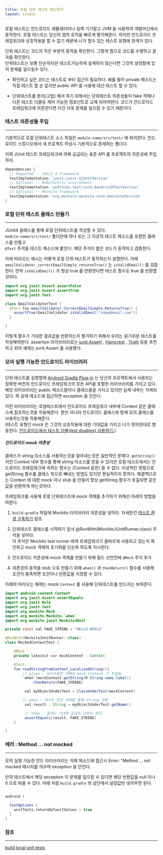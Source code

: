 ```yaml
---
title: 로컬 단위 테스트 빌드하기.
layout: single
---
```

로컬 테스트는 안드로이드 에뮬레이터나 실제 기기말고 JVM 을 사용하여 개발머신에서 동작한다. 
로컬 테스트는 당신의 앱의 로직을 빠르게 평가해준다. 하지만 안드로이드 프레임워크와 상호작용을 할 수 없기 
때문에 너가 할수 있는 테스트 유형에 한계가 있다. 

단위 테스트는 코드의 작은 부분의 동작을 확인한다. 그렇게 함으로 코드를 수행하고 결과를 확인한다.  
단위테스트는 보통 단순하지만 테스트가능하게 설계하지 않는다면 그것의 설정함에 있어 문제를 일으킬수 있다.

- 확인하고 싶은 코드는 테스트로 부터 접근이 필요하다. 예를 들어 private 메소드는 직접 테스트 할 순 없지만 public API 를 사용해 대신 테스트 할 수 있다.

- 단위테스트를 분리(고립) 해서 하기 위해서는 단위테스트 의존성들이 fake 객체나 다른 테스트 더블등 제어 가능한 컴포넌트로 교체 되어야한다. 코드가 안드로이드 프레임워크에 의존한다면 이건 더욱 문제를 
일으킬 수 있기 때문이다.

### 테스트 의존성들 주입
---
기본적으로 로컬 단위테스트 소스 파일은 `module-name/src/test/` 에 위치한다. 안드로이드 스튜디오에서 새 프로젝트 작성시 기본적으로 존재하는 폴더다.

이제 JUnit 테스트 프레임워크에 의해 공급되는 표준 API 를 프로젝트의 의존성에 주입하자.

```gradle
dependencies {
  // Required -- JUnit 4 framework
  testImplementation 'junit:junit:$jUnitVersion'
  // Optional -- Robolectric environment
  testImplementation 'androidx.test:core:$androidXTestVersion'
  // Optional -- Mockito framework
  testImplementation 'org.mockito:mockito-core:$mockitoVersion
}
```

### 로컬 단위 테스트 클래스 만들기
---
JUnit4 클래스를 통해 로컬 단위테스트를 작성할 수 있다.   
`module-name/src/test/` 폴더안에 하나 또는 그 이상의 테스트 메소드를 포함한 클래스를 만들고  
 `@Test` 주석을 테스트 메소드에 붙인다. 해당 주석이 붙은 코드가 동작하고 검증한다.  

아래 따라오는 예시는 어떻게 로컬 단위 테스트가 동작하는지 설명한다. 아래 `emailValidator_correctEmailSimple_returnsTrue()` 는 `isValidEmail()` 를 검증한다. 만약 `isValidEmail()` 가 항상 true 를 반환한다면 테스트 함수도 true 를  반환할 것이다.

```java
import org.junit.Assert.assertFalse
import org.junit.Assert.assertTrue
import org.junit.Test

class EmailValidatorTest {
  @Test fun emailValidator_CorrectEmailSimple_ReturnsTrue() {
    assertTrue(EmailValidator.isValidEmail("name@email.com"))
  }

}
```

이렇게 함수가 기대한 결과값을 반환하는지 평가하기 위해서 우리는 읽기쉬운 테스트를 작성해야한다. assertion 라이브러리로는 [junit.Assert](https://junit.org/junit4/javadoc/latest/org/junit/Assert.html) , [Hamcrest](https://github.com/hamcrest) , [Truth](https://truth.dev/) 등을 추천하고 위의 예제는 junit.Assert 를 사용했다.

### 모의 실행 가능한 안드로이드 라이브러리
---
단위 테스트를 실행할때 [Android Gradle Plug-in](https://developer.android.com/studio/releases/gradle-plugin) 는 당신의 프로젝트에서 사용되는 정확한 버전의 안드로이드 프레임워크의 모든 API를 포함한 라이브러리를 가지고 있다. 해당 라이브러리는 public 메소드들이나 클래스들을 가지고 있지만 실제 내부는 삭제되있다. 즉 실제 메소드에 접근하면 exception 을 던진다. 

이런 라이브러리는 로컬테스트에서 안드로이드 프레임워크 내부에 Context 같은 클래스에 참조하는것을 허용해준다.
뿐만 아니라 안드로이드 클래스와 함께 모의 클래스를 사용하는것을 허용해준다.   
(테스트 유형인 mock 은 그것의 상호작용에 대한 기대값을 가지고 너가 정의한대로 행동한다. [안드로이드에서 테스트 더블(test doubles) 사용하기.](/android/test/use-test-doubles-in-android/))

##### 안드로이드 mock 의존성

클래스가 string 리소스를 사용하는것을 알아내는것은 일반적인 문제다. `getString()` 이란 Context 내부 함수를 통해 string 리소스를 얻을 수 있지만 로컬 테스트에서는 안드로이드 프레임워크에 속하는 
함수는 (Context 같은) 쓸 수 없다. 이상적인 방법으로 getString 함수를 클래스 밖으로 빼내는 방법도 있지만
현실적이지 못하다. 해결책으로는 Context 에 대한 mock 이나 stub 을 만들어 항상 getString 함수가 호출되면 같은 값을 반환하게 하는것이다.

프레임워크를 사용해 로컬 단위테스트에 mock 객체를 추가하기 위해선 아래의 방법을 따른다.

1. `build.gradle` 파일에 Mockito 라이브러리 의존성을 넣어라. 자세한건 [테스트 환경 구축하기](https://developer.android.com/training/testing/instrumented-tests/androidx-test-libraries/test-setup#add-gradle) 참조

2. 단위테스트 클래스를 시작하기 앞서 @RunWith(MockitoJUnitRunner.class) 주석을 넣어라.   
이 주석은 Mockito test runner 에게 프레임워크가 올바르게 사용되고 있는지 확인하고 mock 객체의 
초기화를 단순화 하도록 지시한다. 

3. 안드로이드 의존성에 mock 객체를 만들기 위해 필드 선언전에 `@Mock` 주석 추가 

4. 의존성의 동작을 stub 으로 만들기 위해 `when()` 과 `thenReturn()` 함수를 사용해 조건이 충족하면 
조건이나 반환값을 지정할 수 있다. 

아래의 따라오는 예제는 mock `Context` 를 사용해 단위테스트를 만드지는 보여준다.

```java
import android.content.Context
import org.junit.Assert.assertEquals
import org.junit.Rule
import org.junit.Test
import org.mockito.Mock
import org.mockito.Mockito.`when`
import org.mockito.junit.MockitoJUnit

private const val FAKE_STRING = "HELLO WORLD"

@RunWith(MockitoJUnitRunner::class)
class MockedContextTest {

    @Mock
    private lateinit var mockContext : Context

    @Test
    fun readStringFromContext_LocalizedString(){
        // given : 테스트중인 객체로 mock Context 가 주입됨.
        `when`(mockContext.getString(R.String.name_label))
            .thenReturn(FAKE_STRING)

         val myObjectUnderTest = ClassUnderTest(mockContext)            

        // when : 테스트 중인 객체를 통해 string 반환
         val result : String = myObjectUnderTest.getName() 

         // then : 결과는 기대한 값대로 나와야 한다. 
         assertEquals(result, FAKE_STRING)
    }

}
```

### 에러 : Method ... not mocked 
---
모의 실행 가능한 안드 라이브러리는 자체 메소드에 접근시 Error: "Method ... not mocked 메시지를 띄우며 
exception 을 던진다. 

만약 테스트에서 해당 exception 이 문제를 일으킬 수 있다면 해당 반환값을 null 이나 0 으로 바꿀 수 있다. 
아래 처럼 `build.gradle` 의 상단에서 설정값만 넣어주면 된다.
```gradle

android {
  ...
  testOptions {
    unitTests.returnDefaultValues = true
  }
}
```


### 참조
--- 
[build local unit tests](https://developer.android.com/training/testing/local-tests)